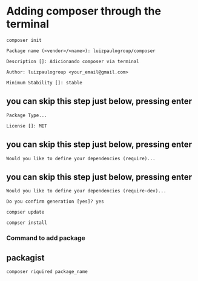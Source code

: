 # Adding composer through the terminal

```PROMPT
composer init
```

```PROMPT
Package name (<vendor>/<name>): luizpaulogroup/composer
```

```PROMPT
Description []: Adicionando composer via terminal
```

```PROMPT
Author: luizpaulogroup <your_email@gmail.com>
```

```PROMPT
Minimum Stability []: stable
```

## you can skip this step just below, pressing enter
```PROMPT
Package Type...
```

```PROMPT
License []: MIT
```

## you can skip this step just below, pressing enter
```PROMPT
Would you like to define your dependencies (require)...
```

## you can skip this step just below, pressing enter
```PROMPT
Would you like to define your dependencies (require-dev)...
```

```PROMPT
Do you confirm generation [yes]? yes
```

```PROMPT
compser update
```

```PROMPT
compser install
```

### Command to add package

## packagist

```PROMPT
composer riquired package_name
```
